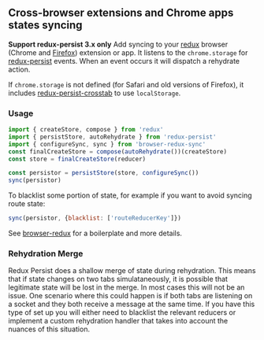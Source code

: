 ## Cross-browser extensions and Chrome apps states syncing
**Support redux-persist 3.x only**
Add syncing to your [redux](https://github.com/gaearon/redux) browser (Chrome and [Firefox](https://developer.mozilla.org/en-US/Add-ons/WebExtensions/Chrome_incompatibilities#storage)) extension or app.
It listens to the `chrome.storage` for [redux-persist](https://github.com/rt2zz/redux-persist) events. When an event occurs it will dispatch a rehydrate action.

If `chrome.storage` is not defined (for Safari and old versions of Firefox), it includes [redux-persist-crosstab](https://github.com/rt2zz/redux-persist-crosstab) to use `localStorage`.

### Usage
```js
import { createStore, compose } from 'redux'
import { persistStore, autoRehydrate } from 'redux-persist'
import { configureSync, sync } from 'browser-redux-sync'
const finalCreateStore = compose(autoRehydrate())(createStore)
const store = finalCreateStore(reducer)

const persistor = persistStore(store, configureSync())
sync(persistor)
```

To blacklist some portion of state, for example if you want to avoid syncing route state:
```js
sync(persistor, {blacklist: ['routeReducerKey']})
```

See [browser-redux](https://github.com/zalmoxisus/browser-redux) for a boilerplate and more details.

### Rehydration Merge
Redux Persist does a shallow merge of state during rehydration. This means that if state changes on two tabs simulataneously, it is possible that legitimate state will be lost in the merge. In most cases this will not be an issue. One scenario where this could happen is if both tabs are listening on a socket and they both receive a message at the same time. If you have this type of set up you will either need to blacklist the relevant reducers or implement a custom rehydration handler that takes into account the nuances of this situation.
